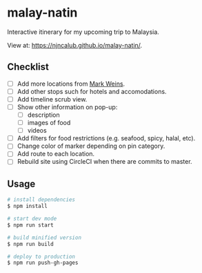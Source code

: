# malay-natin

Interactive itinerary for my upcoming trip to Malaysia.

View at: https://njncalub.github.io/malay-natin/.

## Checklist

* [ ] Add more locations from [Mark Weins](https://www.youtube.com/channel/UCyEd6QBSgat5kkC6svyjudA).
* [ ] Add other stops such for hotels and accomodations.
* [ ] Add timeline scrub view.
* [ ] Show other information on pop-up:
  * [ ] description
  * [ ] images of food
  * [ ] videos
* [ ] Add filters for food restrictions (e.g. seafood, spicy, halal, etc).
* [ ] Change color of marker depending on pin category.
* [ ] Add route to each location.
* [ ] Rebuild site using CircleCI when there are commits to master.

## Usage

```bash
# install dependencies
$ npm install

# start dev mode
$ npm run start

# build minified version
$ npm run build

# deploy to production
$ npm run push-gh-pages
```
